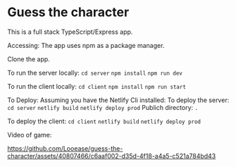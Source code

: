 # Guess the  character

This is a full stack TypeScript/Express app.

Accessing:
The app uses npm as a package manager.

Clone the app.

To run the server locally: `cd server` `npm install` `npm run dev`

To run the client locally: `cd client` `npm install` `npm run start`

To Deploy:
Assuming you have the Netlify Cli installed:
To deploy the server: `cd server` `netlify build` `netlify deploy prod` 
Publich directory: `.`

To deploy the client: `cd client` `netlify build` `netlify deploy prod`

Video of game: 



https://github.com/Looease/guess-the-character/assets/40807466/c6aaf002-d35d-4f18-a4a5-c521a784bd43


